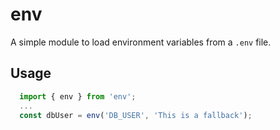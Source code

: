 # env
A simple module to load environment variables from a `.env` file.

## Usage
```js
  import { env } from 'env';
  ...
  const dbUser = env('DB_USER', 'This is a fallback');
```
